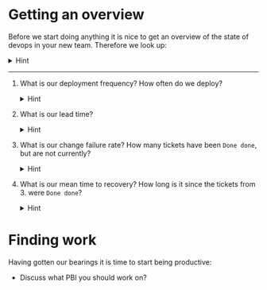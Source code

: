 
# Getting an overview

Before we start doing anything it is nice to get an overview of the state of devops in your new team. Therefore we look up:


<details>
  <summary>Hint</summary>

  Not all of the  questions below can be answered with queries alone.
</details>

----------


1. What is our deployment frequency? How often do we deploy?

    <details>
      <summary>Hint</summary>
    There is a ticket for every time we have deployed.
    </details>

2. What is our lead time?

    <details>
      <summary>Hint</summary>

    Create a query to show the columns `Created Date`, and `State Change Date` or `Closed Date` for tickets that are `Done done`.
    </details>


3. What is our change failure rate? How many tickets have been `Done done`, but are not currently?

    <details>
      <summary>Hint</summary>

    There is a query operator called "Was Ever".
    </details>

4. What is our mean time to recovery? How long is it since the tickets from 3. were `Done done`?

    <details>
      <summary>Hint</summary>

    Open them and examine their history to find out when they were first `Done done`.
    </details>


# Finding work

Having gotten our bearings it is time to start being productive:

- Discuss what PBI you should work on?


